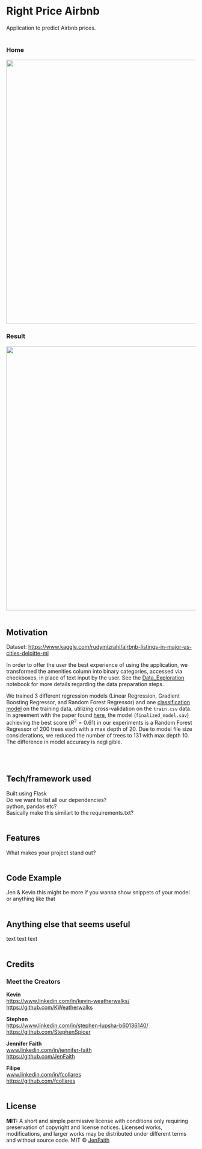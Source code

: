 # Right Price Airbnb

Application to predict Airbnb prices.
<br><br>

### Home
<img src="https://user-images.githubusercontent.com/75267484/110042105-432ff880-7d13-11eb-81b8-7d63dc42c5c8.PNG" width="700"><br>

### Result
<img src="https://user-images.githubusercontent.com/75267484/110042045-25629380-7d13-11eb-9c1d-ec5041c99b5a.png" width="700"><br>
<br>

## Motivation

Dataset: https://www.kaggle.com/rudymizrahi/airbnb-listings-in-major-us-cities-deloitte-ml

In order to offer the user the best experience of using the application, we transformed the amenities column into binary categories, accessed via checkboxes, in place of text input by the user. See the [Data_Exploration](https://github.com/JenFaith/airbnb_app/blob/main/Data_Exploration.ipynb) notebook for more details regarding the data preparation steps.  

We trained 3 different regression models (Linear Regression, Gradient Boosting Regressor, and Random Forest Regressor) and one [classification model](https://github.com/JenFaith/airbnb_app/blob/main/Classification_Model.ipynb) on the training data, utilizing cross-validation on the `train.csv` data.  
In agreement with the paper found [here](https://arxiv.org/ftp/arxiv/papers/1805/1805.12101.pdf), the model (`finalized_model.sav`) achieving the best score ($R^2=0.61$) in our experiments is a Random Forest Regressor of 200 trees each with a max depth of 20. Due to model file size considerations, we reduced the number of trees to 131 with max depth 10. The difference in model accuracy is negligible.

<br><br>

## Tech/framework used
Built using Flask\
Do we want to list all our dependencies?\
python, pandas etc?\
Basically make this similart to the requirements.txt?
<br><br>

## Features
What makes your project stand out?
<br><br>

## Code Example
Jen & Kevin this might be more if you wanna show snippets of your model or anything like that
<br><br>

## Anything else that seems useful
text text text
<br><br>

## Credits
### Meet the Creators

**Kevin**<br>
https://www.linkedin.com/in/kevin-weatherwalks/<br>
https://github.com/KWeatherwalks <br>

**Stephen**<br>
https://www.linkedin.com/in/stephen-lupsha-b60136140/<br>
https://github.com/StephenSpicer<br>

**Jennifer Faith**<br>
www.linkedin.com/in/jennifer-faith<br>
https://github.com/JenFaith<br>


**Filipe**<br>
www.linkedin.com/in/fcollares<br>
https://github.com/fcollares<br>
<br>

## License
**MIT:** A short and simple permissive license with conditions only requiring preservation of copyright and license notices. Licensed works, modifications, and larger works may be distributed under different terms and without source code.
MIT © [JenFaith]()
